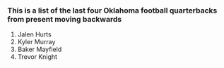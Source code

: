 ### This is a list of the last four Oklahoma football quarterbacks from present moving backwards

1. Jalen Hurts
2. Kyler Murray
3. Baker Mayfield
4. Trevor Knight 
